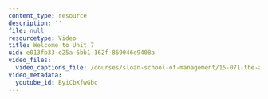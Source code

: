 ```yaml
---
content_type: resource
description: ''
file: null
resourcetype: Video
title: Welcome to Unit 7
uid: e013fb33-e25a-6bb1-162f-869046e9408a
video_files:
  video_captions_file: /courses/sloan-school-of-management/15-071-the-analytics-edge-spring-2017/visualization/welcome-to-unit-7/welcome-to-unit-7-1/ByiCbXfwGbc.vtt
video_metadata:
  youtube_id: ByiCbXfwGbc
---
```

